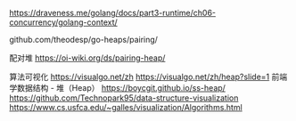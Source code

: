 

https://draveness.me/golang/docs/part3-runtime/ch06-concurrency/golang-context/

github.com/theodesp/go-heaps/pairing/

配对堆
https://oi-wiki.org/ds/pairing-heap/

算法可视化
https://visualgo.net/zh
https://visualgo.net/zh/heap?slide=1
前端学数据结构 - 堆（Heap）
https://boycgit.github.io/ss-heap/
https://github.com/Technopark95/data-structure-visualization
https://www.cs.usfca.edu/~galles/visualization/Algorithms.html
